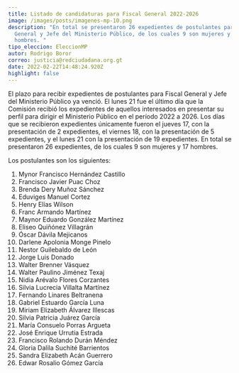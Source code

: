 ```yaml
---
title: Listado de candidaturas para Fiscal General 2022-2026
image: /images/posts/imagenes-mp-10.png
description: "En total se presentaron 26 expedientes de postulantes para Fiscal
  General y Jefe del Ministerio Público, de los cuales 9 son mujeres y 17
  hombres. "
tipo_eleccion: EleccionMP
autor: Rodrigo Boror
correo: justicia@redciudadana.org.gt
date: 2022-02-22T14:48:24.920Z
highlight: false
---
```



El plazo para recibir expedientes de postulantes para Fiscal General y Jefe del Ministerio Público ya venció. El lunes 21 fue el último día que la Comisión recibió los expedientes de aquellos interesados en presentar su perfil para dirigir el Ministerio Público en el período 2022 a 2026. Los días que se recibieron expedientes únicamente fueron el jueves 17, con la presentación de 2 expedientes, el viernes 18, con la presentación de 5 expedientes, y el lunes 21 con la presentación de 19 expedientes. En total se presentaron 26 expedientes, de los cuales 9 son mujeres y 17 hombres. 

Los postulantes son los siguientes: 

1. Mynor Francisco Hernández Castillo 
2. Francisco Javier Puac Choz 
3. Brenda Dery Muñoz Sánchez
4. Eduviges Manuel Cortez 
5. Henry Elías Wilson
6. Franc Armando Martínez
7. Maynor Eduardo González Martínez
8. Eliseo Quiñónez Villagrán
9. Óscar Dávila Mejicanos
10. Darlene Apolonia Monge Pinelo
11. Nestor Guilebaldo de León 
12. Jorge Luis Donado
13. Walter Brenner Vásquez
14. Walter Paulino Jiménez Texaj
15. Nidia Arévalo Flores Corzantes
16. Silvia Lucrecia Villalta Martínez
17. Fernando Linares Beltranena
18. Gabriel Estuardo García Luna
19. Miriam Elizabeth Álvarez Illescas
20. Silvia Patricia Juárez García
21. María Consuelo Porras Argueta
22. José Enrique Urrutia Estrada
23. Francisco Rolando Durán Méndez
24. Gloria Dalila Suchité Barrientos
25. Sandra Elizabeth Acán Guerrero
26. Edwar Rosalio Gómez García
